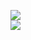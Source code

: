 [![](https://img.shields.io/badge/Made%20With-Github%20Spray-lightgrey.svg?style=for-the-badge&logo=github)](https://github.com/Annihil/github-spray#20691)  
[![](https://i.imgur.com/2DrTn0Z.gif)](https://github.com/Annihil/github-spray)